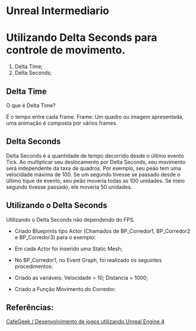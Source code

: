 # Unreal Intermediario

# Utilizando Delta Seconds para controle de movimento.

1. Delta Time;
1. Delta Seconds;

## Delta Time

O que é Delta Time?

É o tempo entre cada frame.
Frame: Um quadro ou imagem apresentada, uma animação é composta por vários frames.

## Delta Seconds

Delta Seconds é a quantidade de tempo decorrido desde o último evento Tick. Ao multiplicar seu deslocamento por Delta Seconds, seu movimento será independente da taxa de quadros.
Por exemplo, seu peão tem uma velocidade máxima de 100. Se um segundo tivesse se passado desde o último tique de evento, seu peão moveria todas as 100 unidades. Se meio segundo tivesse passado, ele moveria 50 unidades.

## Utilizando o Delta Seconds

Utilizando o Delta Seconds não dependendo do FPS.

- Criado Blueprints tipo Actor (Chamados de BP_Corredor1, BP_Corredor2 e BP_Corredor3) para o exemplo:

- Em cada Actor foi inserido uma Static Mesh;

- No BP_Corredor1, no Event Graph, foi realizado os seguintes procedimentos:

- Criado as variáveis:
Velocidade = 10;
Distancia = 1000;

- Criado a Função Movimento do Corredor:

## Referências:

[CafeGeek / Desenvolvimento de jogos utilizando Unreal Engine 4](https://myerco.github.io/CafeGeek/ue4_blueprint/comunicacao_entre_blueprint.html#5)
